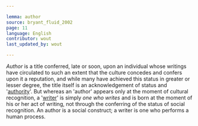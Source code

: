 ```yaml
---

lemma: author
source: bryant_fluid_2002
page: 11
language: English
contributor: wout
last_updated_by: wout

---
```


_Author_ is a title conferred, late or soon, upon an individual whose writings have circulated to such an extent that the culture concedes and confers upon it a reputation, and while many have achieved this status in greater or lesser degree, the title itself is an acknowledgement of status and '[authority](authoritative.html)'. But whereas an 'author' appears only at the moment of cultural recognition, a '[writer](writer.html)' is simply _one who writes_ and is born at the moment of his or her act of writing, not through the conferring of the status of social recognition. An author is a social construct; a writer is one who performs a human process.

